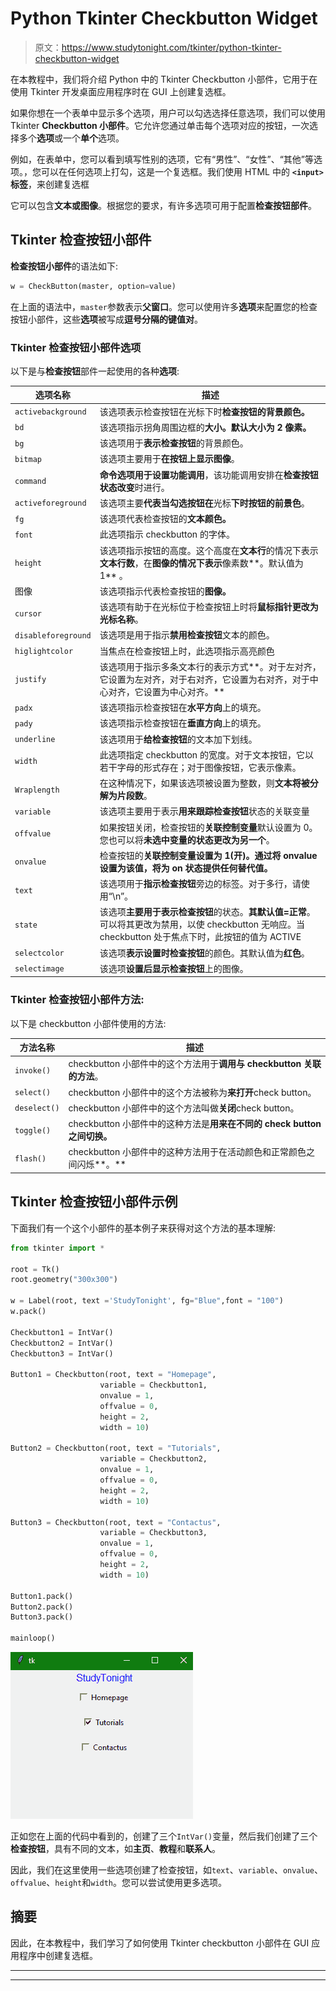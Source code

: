 # Python Tkinter Checkbutton Widget

> 原文：<https://www.studytonight.com/tkinter/python-tkinter-checkbutton-widget>

在本教程中，我们将介绍 Python 中的 Tkinter Checkbutton 小部件，它用于在使用 Tkinter 开发桌面应用程序时在 GUI 上创建复选框。

如果你想在一个表单中显示多个选项，用户可以勾选选择任意选项，我们可以使用 Tkinter **Checkbutton 小部件**。它允许您通过单击每个选项对应的按钮，一次选择多个**选项**或一个**单个**选项。

例如，在表单中，您可以看到填写性别的选项，它有“男性”、“女性”、“其他”等选项。，您可以在任何选项上打勾，这是一个复选框。我们使用 HTML 中的 **`<input>`标签**，来创建复选框

它可以包含**文本或图像**。根据您的要求，有许多选项可用于配置**检查按钮部件**。

## Tkinter 检查按钮小部件

**检查按钮小部件**的语法如下:

```py
w = CheckButton(master, option=value)
```

在上面的语法中，`master`参数表示**父窗口**。您可以使用许多**选项**来配置您的检查按钮小部件，这些**选项**被写成**逗号分隔的键值对**。

### Tkinter 检查按钮小部件选项

以下是与**检查按钮**部件一起使用的各种**选项**:

| **选项名称** | **描述** |
| --- | --- |
| `activebackground` | 该选项表示检查按钮在光标下时**检查按钮的背景颜色。** |
| `bd` | 该选项指示拐角周围边框的**大小。默认大小为 2 像素。** |
| `bg` | 该选项用于**表示检查按钮**的背景颜色。 |
| `bitmap` | 该选项主要用于**在按钮上显示图像**。 |
| `command` | **命令选项用于设置功能调用**，该功能调用安排在**检查按钮状态改变**时进行。 |
| `activeforeground` | 该选项主要**代表当勾选按钮在**光标**下时按钮的前景色**。 |
| `fg` | 该选项代表检查按钮的**文本颜色。** |
| `font` | 此选项指示 checkbutton 的字体。 |
| `height` | 该选项指示按钮的高度。这个高度在**文本行**的情况下表示**文本行数**，在**图像的情况下表示**像素数**。默认值为 1** 。 |
| 图像 | 该选项指示代表检查按钮的**图像。** |
| `cursor` | 该选项有助于在光标位于检查按钮上时将**鼠标指针更改为光标名称**。 |
| `disableforeground` | 该选项是用于指示**禁用检查按钮**文本的颜色。 |
| `higlightcolor` | 当焦点在检查按钮上时，此选项指示高亮颜色 |
| `justify` | 该选项用于指示多条文本行的表示方式**。对于左对齐，它设置为左对齐，对于右对齐，它设置为右对齐，对于中心对齐，它设置为中心对齐。** |
| `padx` | 该选项指示检查按钮在**水平方向**上的填充。 |
| `pady` | 该选项指示检查按钮在**垂直方向**上的填充。 |
| `underline` | 该选项用于**给检查按钮**的文本加下划线。 |
| `width` | 此选项指定 checkbutton 的宽度。对于文本按钮，它以若干字母的形式存在；对于图像按钮，它表示像素。 |
| `Wraplength` | 在这种情况下，如果该选项被设置为整数，则**文本将被分解为片段数**。 |
| `variable` | 该选项主要用于表示**用来跟踪检查按钮**状态的关联变量 |
| `offvalue` | 如果按钮关闭，检查按钮的**关联控制变量**默认设置为 0。您也可以将**未选中变量的状态更改为另一个**。 |
| `onvalue` | 检查按钮的**关联控制变量设置为 1(开)。通过将 onvalue 设置为该值，将为 on 状态提供任何替代值。** |
| `text` | 该选项用于**指示检查按钮**旁边的标签。对于多行，请使用“\n”。 |
| `state` | 该选项**主要用于表示检查按钮**的状态。**其默认值=正常**。可以将其更改为禁用，以使 checkbutton 无响应。当 checkbutton 处于焦点下时，此按钮的值为 ACTIVE |
| `selectcolor` | 该选项**表示设置时检查按钮**的颜色。其默认值为**红色**。 |
| `selectimage` | 该选项**设置后显示检查按钮**上的图像。 |

### Tkinter 检查按钮小部件方法:

以下是 checkbutton 小部件使用的方法:

| **方法名称** | **描述** |
| --- | --- |
| `invoke()` | checkbutton 小部件中的这个方法用于**调用与 checkbutton 关联的方法**。 |
| `select()` | checkbutton 小部件中的这个方法被称为**来打开**check button。 |
| `deselect()` | checkbutton 小部件中的这个方法叫做**关闭**check button。 |
| `toggle()` | checkbutton 小部件中的这种方法是**用来在不同的 check button 之间切换。** |
| `flash()` | checkbutton 小部件中的这种方法用于在活动颜色和正常颜色之间闪烁**。** |

## Tkinter 检查按钮小部件示例

下面我们有一个这个小部件的基本例子来获得对这个方法的基本理解:

```py
from tkinter import *

root = Tk() 
root.geometry("300x300") 

w = Label(root, text ='StudyTonight', fg="Blue",font = "100") 
w.pack() 

Checkbutton1 = IntVar() 
Checkbutton2 = IntVar() 
Checkbutton3 = IntVar() 

Button1 = Checkbutton(root, text = "Homepage", 
					variable = Checkbutton1, 
					onvalue = 1, 
					offvalue = 0, 
					height = 2, 
					width = 10) 

Button2 = Checkbutton(root, text = "Tutorials", 
					variable = Checkbutton2, 
					onvalue = 1, 
					offvalue = 0, 
					height = 2, 
					width = 10) 

Button3 = Checkbutton(root, text = "Contactus", 
					variable = Checkbutton3, 
					onvalue = 1, 
					offvalue = 0, 
					height = 2, 
					width = 10) 

Button1.pack() 
Button2.pack() 
Button3.pack() 

mainloop() 
```

![tkinter checkbutton widget](img/c7f0736763c5438abc0328404a97224d.png)

正如您在上面的代码中看到的，创建了三个`IntVar()`变量，然后我们创建了三个**检查按钮**，具有不同的文本，如**主页**、**教程**和**联系人**。

因此，我们在这里使用一些选项创建了检查按钮，如`text`、`variable`、`onvalue`、`offvalue`、`height`和`width`。您可以尝试使用更多选项。

## 摘要

因此，在本教程中，我们学习了如何使用 Tkinter checkbutton 小部件在 GUI 应用程序中创建复选框。

* * *

* * *